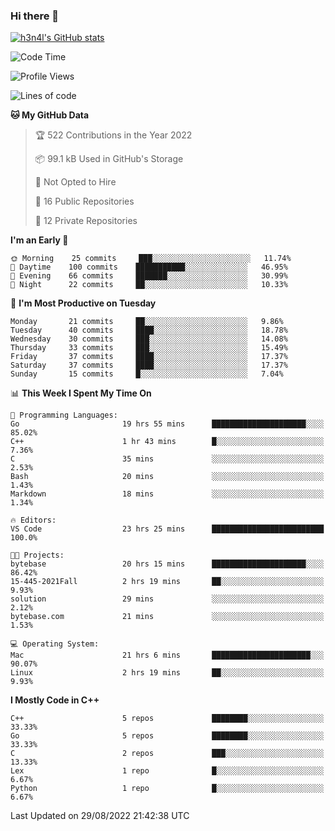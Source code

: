 ### Hi there 👋

[![h3n4l's GitHub stats](https://github-readme-stats.vercel.app/api?username=h3n4l&count_private=true&show_icons=true&theme=radical)](https://github.com/h3n4l/github-readme-stats)

<!--START_SECTION:waka-->
![Code Time](http://img.shields.io/badge/Code%20Time-626%20hrs%2041%20mins-blue)

![Profile Views](http://img.shields.io/badge/Profile%20Views-0-blue)

![Lines of code](https://img.shields.io/badge/From%20Hello%20World%20I%27ve%20Written-43%20Thousand%20lines%20of%20code-blue)

**🐱 My GitHub Data** 

> 🏆 522 Contributions in the Year 2022
 > 
> 📦 99.1 kB Used in GitHub's Storage 
 > 
> 🚫 Not Opted to Hire
 > 
> 📜 16 Public Repositories 
 > 
> 🔑 12 Private Repositories  
 > 
**I'm an Early 🐤** 

```text
🌞 Morning    25 commits     ███░░░░░░░░░░░░░░░░░░░░░░   11.74% 
🌆 Daytime    100 commits    ███████████░░░░░░░░░░░░░░   46.95% 
🌃 Evening    66 commits     ███████░░░░░░░░░░░░░░░░░░   30.99% 
🌙 Night      22 commits     ██░░░░░░░░░░░░░░░░░░░░░░░   10.33%

```
📅 **I'm Most Productive on Tuesday** 

```text
Monday       21 commits     ██░░░░░░░░░░░░░░░░░░░░░░░   9.86% 
Tuesday      40 commits     ████░░░░░░░░░░░░░░░░░░░░░   18.78% 
Wednesday    30 commits     ███░░░░░░░░░░░░░░░░░░░░░░   14.08% 
Thursday     33 commits     ███░░░░░░░░░░░░░░░░░░░░░░   15.49% 
Friday       37 commits     ████░░░░░░░░░░░░░░░░░░░░░   17.37% 
Saturday     37 commits     ████░░░░░░░░░░░░░░░░░░░░░   17.37% 
Sunday       15 commits     █░░░░░░░░░░░░░░░░░░░░░░░░   7.04%

```


📊 **This Week I Spent My Time On** 

```text
💬 Programming Languages: 
Go                       19 hrs 55 mins      █████████████████████░░░░   85.02% 
C++                      1 hr 43 mins        █░░░░░░░░░░░░░░░░░░░░░░░░   7.36% 
C                        35 mins             ░░░░░░░░░░░░░░░░░░░░░░░░░   2.53% 
Bash                     20 mins             ░░░░░░░░░░░░░░░░░░░░░░░░░   1.43% 
Markdown                 18 mins             ░░░░░░░░░░░░░░░░░░░░░░░░░   1.34%

🔥 Editors: 
VS Code                  23 hrs 25 mins      █████████████████████████   100.0%

🐱‍💻 Projects: 
bytebase                 20 hrs 15 mins      █████████████████████░░░░   86.42% 
15-445-2021Fall          2 hrs 19 mins       ██░░░░░░░░░░░░░░░░░░░░░░░   9.93% 
solution                 29 mins             ░░░░░░░░░░░░░░░░░░░░░░░░░   2.12% 
bytebase.com             21 mins             ░░░░░░░░░░░░░░░░░░░░░░░░░   1.53%

💻 Operating System: 
Mac                      21 hrs 6 mins       ██████████████████████░░░   90.07% 
Linux                    2 hrs 19 mins       ██░░░░░░░░░░░░░░░░░░░░░░░   9.93%

```

**I Mostly Code in C++** 

```text
C++                      5 repos             ████████░░░░░░░░░░░░░░░░░   33.33% 
Go                       5 repos             ████████░░░░░░░░░░░░░░░░░   33.33% 
C                        2 repos             ███░░░░░░░░░░░░░░░░░░░░░░   13.33% 
Lex                      1 repo              █░░░░░░░░░░░░░░░░░░░░░░░░   6.67% 
Python                   1 repo              █░░░░░░░░░░░░░░░░░░░░░░░░   6.67%

```



 Last Updated on 29/08/2022 21:42:38 UTC
<!--END_SECTION:waka-->

